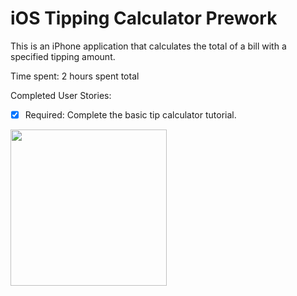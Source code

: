# iOS Tipping Calculator Prework

This is an iPhone application that calculates the total of a bill with a
specified tipping amount.

Time spent: 2 hours spent total

Completed User Stories:

- [x] Required: Complete the basic tip calculator tutorial.

<img src = "http://g.recordit.co/oi7EOLYTHI.gif" width=250><br>
